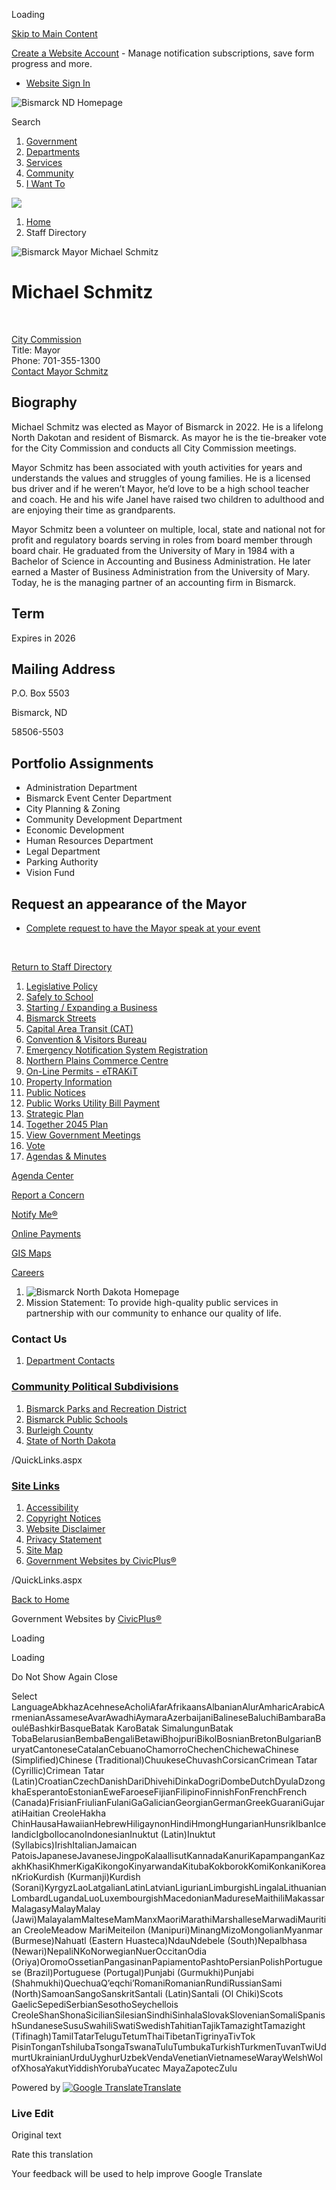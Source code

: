 Loading

[Skip to Main Content](https://bismarcknd.gov/directory.aspx?EID=1672%2F)

[Create a Website Account](https://bismarcknd.gov/MyAccount/ProfileCreate) - Manage notification subscriptions, save form progress and more.   

- [Website Sign In](https://bismarcknd.gov/MyAccount)

![Bismarck ND Homepage](https://bismarcknd.gov/ImageRepository/Document?documentID=44806)

Search

1. [Government](https://bismarcknd.gov/1605/Government)
2. [Departments](https://bismarcknd.gov/8/Departments)
3. [Services](https://bismarcknd.gov/1606/Services)
4. [Community](https://bismarcknd.gov/2324/Community)
5. [I Want To](https://bismarcknd.gov/59/I-Want-To)

<!--THE END-->

![](https://bismarcknd.gov/ImageRepository/Document?documentID=44807)

1. [Home](https://bismarcknd.gov)
2. Staff Directory

![Bismarck Mayor Michael Schmitz](https://bismarcknd.gov/ImageRepository/Document?documentID=47241 "Bismarck Mayor Michael Schmitz")

# Michael Schmitz

 

[City Commission](https://bismarcknd.gov/Directory.aspx?DID=21)  
Title: Mayor  
Phone: 701-355-1300  
[Contact Mayor Schmitz](https://bismarcknd.gov/formcenter/City-Commission-49/Contact-Mayor-Schmitz-273)

## Biography

Michael Schmitz was elected as Mayor of Bismarck in 2022. He is a lifelong North Dakotan and resident of Bismarck. As mayor he is the tie-breaker vote for the City Commission and conducts all City Commission meetings.

Mayor Schmitz has been associated with youth activities for years and understands the values and struggles of young families. He is a licensed bus driver and if he weren’t Mayor, he’d love to be a high school teacher and coach. He and his wife Janel have raised two children to adulthood and are enjoying their time as grandparents.

Mayor Schmitz been a volunteer on multiple, local, state and national not for profit and regulatory boards serving in roles from board member through board chair. He graduated from the University of Mary in 1984 with a Bachelor of Science in Accounting and Business Administration. He later earned a Master of Business Administration from the University of Mary. Today, he is the managing partner of an accounting firm in Bismarck.

## Term

Expires in 2026

## Mailing Address

P.O. Box 5503

Bismarck, ND

58506-5503

## Portfolio Assignments

- Administration Department
- Bismarck Event Center Department
- City Planning &amp; Zoning
- Community Development Department
- Economic Development
- Human Resources Department
- Legal Department
- Parking Authority
- Vision Fund

## Request an appearance of the Mayor

- [Complete request to have the Mayor speak at your event](https://bismarcknd.gov/FormCenter/City-Commission-49/Request-an-appearance-of-Mayor-Schmitz-279)

 

[Return to Staff Directory](https://bismarcknd.gov/Directory.aspx)

01. [Legislative Policy](https://bismarcknd.gov/2016/Legislative-Policy)
02. [Safely to School](https://www.youtube.com/watch?v=qqa7wHeYuKE&feature=player_detailpage)
03. [Starting / Expanding a Business](https://bismarcknd.gov/612/Starting-Expanding-a-Business)
04. [Bismarck Streets](https://bismarcknd.gov/1498/Bismarck-Streets)
05. [Capital Area Transit (CAT)](https://www.bismantransit.com)
06. [Convention &amp; Visitors Bureau](https://www.noboundariesnd.com)
07. [Emergency Notification System Registration](https://bismarcknd.gov/925/CodeRED-Community-Notification-System)
08. [Northern Plains Commerce Centre](https://www.bmda.org/northern-plains-commerce-centre)
09. [On-Line Permits - eTRAKiT](https://trakitapi.bismarcknd.gov/etrakit)
10. [Property Information](https://bismarcknd.gov/419/Property-Information)
11. [Public Notices](https://bismarcknd.gov/CivicAlerts.aspx?CID=46)
12. [Public Works Utility Bill Payment](https://ipn.paymentus.com/epd/stde/bsmu)
13. [Strategic Plan](https://bismarcknd.gov/1360/Strategic-Plan)
14. [Together 2045 Plan](https://www.bismarcknd.gov/DocumentCenter/View/41634/Together2045_FinalApproved)
15. [View Government Meetings](https://dakotamediaaccess.org/government)
16. [Vote](https://bismarcknd.gov/625/City-Elections)
17. [Agendas &amp; Minutes](https://bismarcknd.gov/2163/Agendas-Minutes)

[Agenda Center](https://bismarcknd.gov/2163/32996/Agendas-Minutes)

[Report a Concern](https://bismarcknd.gov/FormCenter/RequestTracker-Forms-43/Contact-Us-237)

[Notify Me®](https://bismarcknd.gov/2370/Website-Notifications)

[Online Payments](https://ipn.paymentus.com/epd/stde/bsmu)

[GIS Maps](https://bismarcknd.gov/20/GIS-Maps)

[Careers](https://bismarcknd.attract.neogov.com/bismarck-recruitment-home-vU)

1. ![Bismarck North Dakota Homepage](https://bismarcknd.gov/ImageRepository/Document?documentId=44828)
2. Mission Statement: To provide high-quality public services in partnership with our community to enhance our quality of life.

### Contact Us

1. [Department Contacts](https://bismarcknd.gov/Directory.aspx)

### [Community Political Subdivisions](https://bismarcknd.gov/QuickLinks.aspx?CID=127)

1. [Bismarck Parks and Recreation District](https://www.bisparks.org)
2. [Bismarck Public Schools](https://www.bismarckschools.org)
3. [Burleigh County](https://www.burleigh.gov)
4. [State of North Dakota](https://www.nd.gov)

/QuickLinks.aspx

### [Site Links](https://bismarcknd.gov/QuickLinks.aspx?CID=69)

1. [Accessibility](https://bismarcknd.gov/accessibility)
2. [Copyright Notices](https://bismarcknd.gov/site/copyright)
3. [Website Disclaimer](https://bismarcknd.gov/2398/Website-Disclaimer)
4. [Privacy Statement](https://bismarcknd.gov/2399/Privacy-Statement)
5. [Site Map](https://bismarcknd.gov/sitemap.aspx)
6. [Government Websites by CivicPlus®](https://civicplus.com/referral)

/QuickLinks.aspx

[Back to Home](https://bismarcknd.gov)

Government Websites by [CivicPlus®](https://connect.civicplus.com/referral)

Loading

Loading

Do Not Show Again Close

Select LanguageAbkhazAcehneseAcholiAfarAfrikaansAlbanianAlurAmharicArabicArmenianAssameseAvarAwadhiAymaraAzerbaijaniBalineseBaluchiBambaraBaouléBashkirBasqueBatak KaroBatak SimalungunBatak TobaBelarusianBembaBengaliBetawiBhojpuriBikolBosnianBretonBulgarianBuryatCantoneseCatalanCebuanoChamorroChechenChichewaChinese (Simplified)Chinese (Traditional)ChuukeseChuvashCorsicanCrimean Tatar (Cyrillic)Crimean Tatar (Latin)CroatianCzechDanishDariDhivehiDinkaDogriDombeDutchDyulaDzongkhaEsperantoEstonianEweFaroeseFijianFilipinoFinnishFonFrenchFrench (Canada)FrisianFriulianFulaniGaGalicianGeorgianGermanGreekGuaraniGujaratiHaitian CreoleHakha ChinHausaHawaiianHebrewHiligaynonHindiHmongHungarianHunsrikIbanIcelandicIgboIlocanoIndonesianInuktut (Latin)Inuktut (Syllabics)IrishItalianJamaican PatoisJapaneseJavaneseJingpoKalaallisutKannadaKanuriKapampanganKazakhKhasiKhmerKigaKikongoKinyarwandaKitubaKokborokKomiKonkaniKoreanKrioKurdish (Kurmanji)Kurdish (Sorani)KyrgyzLaoLatgalianLatinLatvianLigurianLimburgishLingalaLithuanianLombardLugandaLuoLuxembourgishMacedonianMadureseMaithiliMakassarMalagasyMalayMalay (Jawi)MalayalamMalteseMamManxMaoriMarathiMarshalleseMarwadiMauritian CreoleMeadow MariMeiteilon (Manipuri)MinangMizoMongolianMyanmar (Burmese)Nahuatl (Eastern Huasteca)NdauNdebele (South)Nepalbhasa (Newari)NepaliNKoNorwegianNuerOccitanOdia (Oriya)OromoOssetianPangasinanPapiamentoPashtoPersianPolishPortuguese (Brazil)Portuguese (Portugal)Punjabi (Gurmukhi)Punjabi (Shahmukhi)QuechuaQʼeqchiʼRomaniRomanianRundiRussianSami (North)SamoanSangoSanskritSantali (Latin)Santali (Ol Chiki)Scots GaelicSepediSerbianSesothoSeychellois CreoleShanShonaSicilianSilesianSindhiSinhalaSlovakSlovenianSomaliSpanishSundaneseSusuSwahiliSwatiSwedishTahitianTajikTamazightTamazight (Tifinagh)TamilTatarTeluguTetumThaiTibetanTigrinyaTivTok PisinTonganTshilubaTsongaTswanaTuluTumbukaTurkishTurkmenTuvanTwiUdmurtUkrainianUrduUyghurUzbekVendaVenetianVietnameseWarayWelshWolofXhosaYakutYiddishYorubaYucatec MayaZapotecZulu

Powered by [![Google Translate](https://www.gstatic.com/images/branding/googlelogo/1x/googlelogo_color_42x16dp.png)Translate](https://translate.google.com)

### Live Edit

Original text

Rate this translation

Your feedback will be used to help improve Google Translate